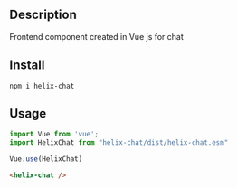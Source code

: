 ## Description
Frontend component created in Vue js for chat

## Install
``
npm i helix-chat
``

## Usage
```js
import Vue from 'vue';
import HelixChat from "helix-chat/dist/helix-chat.esm"

Vue.use(HelixChat)
```

```html
<helix-chat />
```